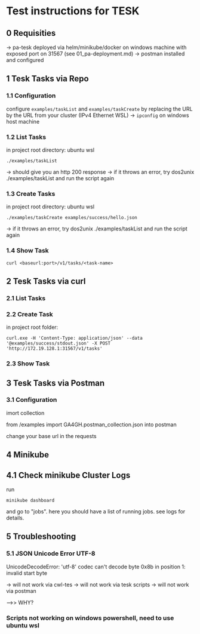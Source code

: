 # Test instructions for TESK

## 0 Requisities
-> pa-tesk deployed via helm/minikube/docker on windows machine with exposed port on 31567 (see 01_pa-deployment.md)
-> postman installed and configured


## 1 Tesk Tasks via Repo
### 1.1 Configuration
configure `examples/taskList` and `examples/taskCreate` by replacing the URL by the URL from your cluster (IPv4 Ethernet WSL) -> `ipconfig` on windows host machine


### 1.2 List Tasks
in project root directory:
ubuntu wsl

```
./examples/taskList 
```
-> should give you an http 200 response
-> if it throws an error, try dos2unix ./examples/taskList and run the script again



### 1.3 Create Tasks
in project root directory:
ubuntu wsl

```
./examples/taskCreate examples/success/hello.json
```
-> if it throws an error, try dos2unix ./examples/taskList and run the script again

### 1.4 Show Task
```
curl <baseurl:port>/v1/tasks/<task-name>
```



## 2 Tesk Tasks via curl

### 2.1 List Tasks 
### 2.2 Create Task
in project root folder:

```
curl.exe -H 'Content-Type: application/json' --data  '@examples/success/stdout.json' -X POST 'http://172.19.128.1:31567/v1/tasks'
```


### 2.3 Show Task



## 3 Tesk Tasks via Postman

### 3.1 Configuration
imort collection

from /examples import GA4GH.postman_collection.json into postman

change your base url in the requests




##  4 Minikube
## 4.1 Check minikube Cluster Logs
run
```
minikube dashboard
```
and go to "jobs". here you should have a list of running jobs.  see logs for details.


## 5 Troubleshooting

### 5.1 JSON Unicode Error UTF-8
UnicodeDecodeError: 'utf-8' codec can't decode byte 0x8b in position 1: invalid start byte

-> will not work via cwl-tes
-> will not work via tesk scripts
-> will not work via postman


-->> WHY?


### Scripts not working on windows powershell, need to use ubuntu wsl